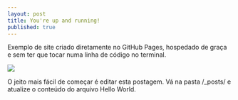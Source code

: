 ```yaml
---
layout: post
title: You're up and running!
published: true
---
```


Exemplo de site criado diretamente no GitHub Pages, hospedado de graça e sem ter que tocar numa linha de código no terminal.


![]({{site.baseurl}}/https://slack-imgs.com/?c=1&url=http%3A%2F%2F29.media.tumblr.com%2Ftumblr_lsvczkC8e01qzgqodo1_500.jpg)

O jeito mais fácil de começar é editar esta postagem. Vá na pasta /\_posts/ e atualize o conteúdo do arquivo Hello World.
